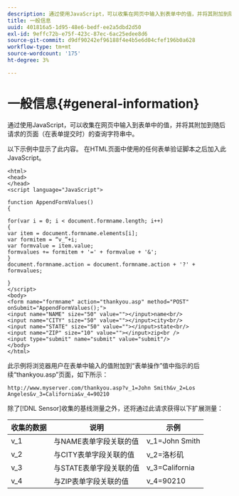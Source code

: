 ```yaml
---
description: 通过使用JavaScript，可以收集在网页中输入到表单中的值，并将其附加到随后请求的页面（在表单提交时）的查询字符串中。
title: 一般信息
uuid: 401816a5-1d95-48e6-bedf-ee2a5dbd2d50
exl-id: 9effc72b-e75f-423c-87ec-6ac25edee8d6
source-git-commit: d9df90242ef96188f4e4b5e6d04cfef196b0a628
workflow-type: tm+mt
source-wordcount: '175'
ht-degree: 3%

---
```


# 一般信息{#general-information}

通过使用JavaScript，可以收集在网页中输入到表单中的值，并将其附加到随后请求的页面（在表单提交时）的查询字符串中。

以下示例中显示了此内容。 在HTML页面中使用的任何表单验证脚本之后加入此JavaScript。

```
<html> 
<head> 
</head> 
<script language="JavaScript"> 
 
function AppendFormValues() 
{ 
 
for(var i = 0; i < document.formname.length; i++) 
{ 
var item = document.formname.elements[i]; 
var formitem = “v_”+i; 
var formvalue = item.value; 
formvalues += formitem + '=' + formvalue + '&'; 
} 
document.formname.action = document.formname.action + '?' + formvalues; 
 
} 
</script> 
<body> 
<form name="formname" action="thankyou.asp" method="POST" onSubmit="AppendFormValues();"> 
<input name="NAME" size="50" value=""></input>name<br/> 
<input name="CITY" size="50" value=""></input>city<br/> 
<input name="STATE" size="50" value=""></input>state<br/> 
<input name="ZIP" size="10" value=""></input>zip<br /> 
<input type="submit" name="submit" value="submit"/> 
</body> 
</html> 
```

此示例将浏览器用户在表单中输入的值附加到“表单操作”值中指示的后续“thankyou.asp”页面，如下所示：

```
http://www.myserver.com/thankyou.asp?v_1=John Smith&v_2=Los Angeles&v_3=California&v_4=90210
```

除了[!DNL Sensor]收集的基线测量之外，还将通过此请求获得以下扩展测量：

| 收集的数据 | 说明 | 示例 |
|---|---|---|
| v_1 | 与NAME表单字段关联的值 | v_1=John Smith |
| v_2 | 与CITY表单字段关联的值 | v_2=洛杉矶 |
| v_3 | 与STATE表单字段关联的值 | v_3=California |
| v_4 | 与ZIP表单字段关联的值 | v_4=90210 |
